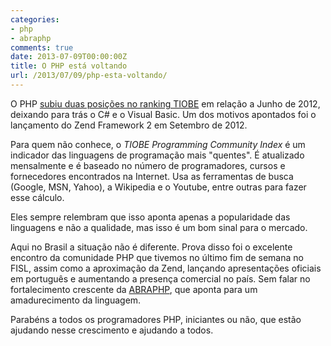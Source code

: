 ```yaml
---
categories:
- php
- abraphp
comments: true
date: 2013-07-09T00:00:00Z
title: O PHP está voltando
url: /2013/07/09/php-esta-voltando/
---
```


O PHP [subiu duas posições no ranking TIOBE](http://www.pixelstech.net/article/index.php?id=1373365267) em relação a Junho de 2012, deixando para trás o C# e o Visual Basic.  Um dos motivos apontados foi o lançamento do Zend Framework 2 em Setembro de 2012.

Para quem não conhece, o _TIOBE Programming Community Index_ é um indicador das linguagens de programação mais "quentes". É atualizado mensalmente e é baseado no número de programadores, cursos e fornecedores encontrados na Internet. Usa as ferramentas de busca (Google, MSN, Yahoo), a Wikipedia e o Youtube, entre outras para fazer esse cálculo.  

Eles sempre relembram que isso aponta apenas a popularidade das linguagens e não a qualidade, mas isso é um bom sinal para o mercado. 

Aqui no Brasil a situação não é diferente. Prova disso foi o excelente encontro da comunidade PHP que tivemos no último fim de semana no FISL, assim como a aproximação da Zend, lançando apresentações oficiais em português e aumentando a presença comercial no país.  Sem falar no fortalecimento crescente da [ABRAPHP](http://abraphp.org), que aponta para um amadurecimento da linguagem.

Parabéns a todos os programadores PHP, iniciantes ou não, que estão ajudando nesse crescimento e ajudando a todos. 